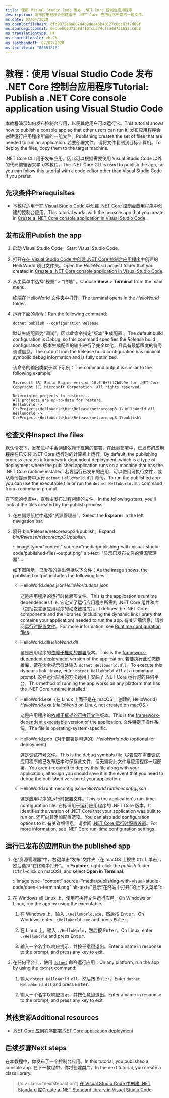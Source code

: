 ```yaml
---
title: 使用 Visual Studio Code 发布 .NET Core 控制台应用程序
description: 发布应用程序会创建运行 .NET Core 应用程序所需的一组文件。
ms.date: 07/04/2020
ms.openlocfilehash: 8fd9975e8a88704b9dea45b40127c8dc03f7d09f
ms.sourcegitcommit: 0edbeb66d71b8df10fcb374cfca4d731b58ccdb2
ms.translationtype: HT
ms.contentlocale: zh-CN
ms.lasthandoff: 07/07/2020
ms.locfileid: "86051878"
---
```

# <a name="tutorial-publish-a-net-core-console-application-using-visual-studio-code"></a><span data-ttu-id="50900-103">教程：使用 Visual Studio Code 发布 .NET Core 控制台应用程序</span><span class="sxs-lookup"><span data-stu-id="50900-103">Tutorial: Publish a .NET Core console application using Visual Studio Code</span></span>

<span data-ttu-id="50900-104">本教程演示如何发布控制台应用，以便其他用户可以运行它。</span><span class="sxs-lookup"><span data-stu-id="50900-104">This tutorial shows how to publish a console app so that other users can run it.</span></span> <span data-ttu-id="50900-105">发布应用程序会创建运行应用程序所需的一组文件。</span><span class="sxs-lookup"><span data-stu-id="50900-105">Publishing creates the set of files that are needed to run an application.</span></span> <span data-ttu-id="50900-106">若要部署文件，请将文件复制到目标计算机。</span><span class="sxs-lookup"><span data-stu-id="50900-106">To deploy the files, copy them to the target machine.</span></span>

<span data-ttu-id="50900-107">.NET Core CLI 用于发布应用，因此可以根据需要使用 Visual Studio Code 以外的代码编辑器来学习本教程。</span><span class="sxs-lookup"><span data-stu-id="50900-107">The .NET Core CLI is used to publish the app, so you can follow this tutorial with a code editor other than Visual Studio Code if you prefer.</span></span>

## <a name="prerequisites"></a><span data-ttu-id="50900-108">先决条件</span><span class="sxs-lookup"><span data-stu-id="50900-108">Prerequisites</span></span>

- <span data-ttu-id="50900-109">本教程适用于[在 Visual Studio Code 中创建 .NET Core 控制台应用程序](with-visual-studio-code.md)中创建的控制台应用。</span><span class="sxs-lookup"><span data-stu-id="50900-109">This tutorial works with the console app that you create in [Create a .NET Core console application in Visual Studio Code](with-visual-studio-code.md).</span></span>

## <a name="publish-the-app"></a><span data-ttu-id="50900-110">发布应用</span><span class="sxs-lookup"><span data-stu-id="50900-110">Publish the app</span></span>

1. <span data-ttu-id="50900-111">启动 Visual Studio Code。</span><span class="sxs-lookup"><span data-stu-id="50900-111">Start Visual Studio Code.</span></span>

1. <span data-ttu-id="50900-112">打开在[在 Visual Studio Code 中创建 .NET Core 控制台应用程序](with-visual-studio-code.md)中创建的 HelloWorld 项目文件夹。</span><span class="sxs-lookup"><span data-stu-id="50900-112">Open the *HelloWorld* project folder that you created in [Create a .NET Core console application in Visual Studio Code](with-visual-studio-code.md).</span></span>

1. <span data-ttu-id="50900-113">从主菜单中选择“视图” > “终端” 。</span><span class="sxs-lookup"><span data-stu-id="50900-113">Choose **View** > **Terminal** from the main menu.</span></span>

   <span data-ttu-id="50900-114">终端在 HelloWorld 文件夹中打开。</span><span class="sxs-lookup"><span data-stu-id="50900-114">The terminal opens in the *HelloWorld* folder.</span></span>

1. <span data-ttu-id="50900-115">运行下面的命令：</span><span class="sxs-lookup"><span data-stu-id="50900-115">Run the following command:</span></span>

   ```dotnetcli
   dotnet publish --configuration Release
   ```

   <span data-ttu-id="50900-116">默认生成配置为“调试”，因此此命令指定“版本”生成配置 。</span><span class="sxs-lookup"><span data-stu-id="50900-116">The default build configuration is *Debug*, so this command specifies the *Release* build configuration.</span></span> <span data-ttu-id="50900-117">版本生成配置的输出进行了完全优化，且具有最低限度的符号调试信息。</span><span class="sxs-lookup"><span data-stu-id="50900-117">The output from the Release build configuration has minimal symbolic debug information and is fully optimized.</span></span>

   <span data-ttu-id="50900-118">该命令的输出类似于以下示例：</span><span class="sxs-lookup"><span data-stu-id="50900-118">The command output is similar to the following example:</span></span>

   ```
   Microsoft (R) Build Engine version 16.6.0+5ff7b0c9e for .NET Core
   Copyright (C) Microsoft Corporation. All rights reserved.

   Determining projects to restore...
   All projects are up-to-date for restore.
   HelloWorld -> C:\Projects\HelloWorld\bin\Release\netcoreapp3.1\HelloWorld.dll
   HelloWorld -> C:\Projects\HelloWorld\bin\Release\netcoreapp3.1\publish\
   ```

## <a name="inspect-the-files"></a><span data-ttu-id="50900-119">检查文件</span><span class="sxs-lookup"><span data-stu-id="50900-119">Inspect the files</span></span>

<span data-ttu-id="50900-120">默认情况下，发布过程中会创建依赖于框架的部署，在此类部署中，已发布的应用程序在已安装 .NET Core 运行时的计算机上运行。</span><span class="sxs-lookup"><span data-stu-id="50900-120">By default, the publishing process creates a framework-dependent deployment, which is a type of deployment where the published application runs on a machine that has the .NET Core runtime installed.</span></span> <span data-ttu-id="50900-121">若要运行已发布的应用，可以使用可执行文件，或从命令提示符中运行 `dotnet HelloWorld.dll` 命令。</span><span class="sxs-lookup"><span data-stu-id="50900-121">To run the published app you can use the executable file or run the `dotnet HelloWorld.dll` command from a command prompt.</span></span>

<span data-ttu-id="50900-122">在下面的步骤中，查看由发布过程创建的文件。</span><span class="sxs-lookup"><span data-stu-id="50900-122">In the following steps, you'll look at the files created by the publish process.</span></span>

1. <span data-ttu-id="50900-123">在左侧导航栏中选择“资源管理器”。</span><span class="sxs-lookup"><span data-stu-id="50900-123">Select the **Explorer** in the left navigation bar.</span></span>

1. <span data-ttu-id="50900-124">展开 bin/Release/netcoreapp3.1/publish。</span><span class="sxs-lookup"><span data-stu-id="50900-124">Expand *bin/Release/netcoreapp3.1/publish*.</span></span>

   :::image type="content" source="media/publishing-with-visual-studio-code/published-files-output.png" alt-text="显示已发布文件的资源管理器":::

   <span data-ttu-id="50900-126">如下图所示，已发布的输出包括以下文件：</span><span class="sxs-lookup"><span data-stu-id="50900-126">As the image shows, the published output includes the following files:</span></span>

   * <span data-ttu-id="50900-127">HelloWorld.deps.json</span><span class="sxs-lookup"><span data-stu-id="50900-127">*HelloWorld.deps.json*</span></span>

      <span data-ttu-id="50900-128">这是应用程序的运行时依赖项文件。</span><span class="sxs-lookup"><span data-stu-id="50900-128">This is the application's runtime dependencies file.</span></span> <span data-ttu-id="50900-129">它定义了运行应用程序所需的 .NET Core 组件和库（包括包含该应用程序的动态链接库）。</span><span class="sxs-lookup"><span data-stu-id="50900-129">It defines the .NET Core components and the libraries (including the dynamic link library that contains your application) needed to run the app.</span></span> <span data-ttu-id="50900-130">有关详细信息，请参阅[运行时配置文件](https://github.com/dotnet/cli/blob/85ca206d84633d658d7363894c4ea9d59e515c1a/Documentation/specs/runtime-configuration-file.md)。</span><span class="sxs-lookup"><span data-stu-id="50900-130">For more information, see [Runtime configuration files](https://github.com/dotnet/cli/blob/85ca206d84633d658d7363894c4ea9d59e515c1a/Documentation/specs/runtime-configuration-file.md).</span></span>

   * <span data-ttu-id="50900-131">HelloWorld.dll</span><span class="sxs-lookup"><span data-stu-id="50900-131">*HelloWorld.dll*</span></span>

      <span data-ttu-id="50900-132">这是应用程序的[依赖于框架的部署](../deploying/deploy-with-cli.md#framework-dependent-deployment)版本。</span><span class="sxs-lookup"><span data-stu-id="50900-132">This is the [framework-dependent deployment](../deploying/deploy-with-cli.md#framework-dependent-deployment) version of the application.</span></span> <span data-ttu-id="50900-133">若要执行此动态链接库，请在命令提示符处输入 `dotnet HelloWorld.dll`。</span><span class="sxs-lookup"><span data-stu-id="50900-133">To execute this dynamic link library, enter `dotnet HelloWorld.dll` at a command prompt.</span></span> <span data-ttu-id="50900-134">这种运行应用的方法适用于安装了 .NET Core 运行时的任何平台。</span><span class="sxs-lookup"><span data-stu-id="50900-134">This method of running the app works on any platform that has the .NET Core runtime installed.</span></span>

   * <span data-ttu-id="50900-135">HelloWorld.exe（在 Linux 上而不是在 macOS 上创建的 HelloWorld） </span><span class="sxs-lookup"><span data-stu-id="50900-135">*HelloWorld.exe* (*HelloWorld* on Linux, not created on macOS.)</span></span>

      <span data-ttu-id="50900-136">这是应用程序的[依赖于框架的可执行文件](../deploying/deploy-with-cli.md#framework-dependent-executable)版本。</span><span class="sxs-lookup"><span data-stu-id="50900-136">This is the [framework-dependent executable](../deploying/deploy-with-cli.md#framework-dependent-executable) version of the application.</span></span> <span data-ttu-id="50900-137">文件特定于操作系统。</span><span class="sxs-lookup"><span data-stu-id="50900-137">The file is operating-system-specific.</span></span>

   * <span data-ttu-id="50900-138">HelloWorld.pdb（对于部署是可选的）</span><span class="sxs-lookup"><span data-stu-id="50900-138">*HelloWorld.pdb* (optional for deployment)</span></span>

      <span data-ttu-id="50900-139">这是调试符号文件。</span><span class="sxs-lookup"><span data-stu-id="50900-139">This is the debug symbols file.</span></span> <span data-ttu-id="50900-140">尽管应在需要调试应用程序的已发布版本时保存此文件，但无需将此文件与应用程序一起部署。</span><span class="sxs-lookup"><span data-stu-id="50900-140">You aren't required to deploy this file along with your application, although you should save it in the event that you need to debug the published version of your application.</span></span>

   * <span data-ttu-id="50900-141">HelloWorld.runtimeconfig.json</span><span class="sxs-lookup"><span data-stu-id="50900-141">*HelloWorld.runtimeconfig.json*</span></span>

      <span data-ttu-id="50900-142">这是应用程序的运行时配置文件。</span><span class="sxs-lookup"><span data-stu-id="50900-142">This is the application's run-time configuration file.</span></span> <span data-ttu-id="50900-143">它标识用于运行应用程序的 .NET Core 版本。</span><span class="sxs-lookup"><span data-stu-id="50900-143">It identifies the version of .NET Core that your application was built to run on.</span></span> <span data-ttu-id="50900-144">还可向其添加配置选项。</span><span class="sxs-lookup"><span data-stu-id="50900-144">You can also add configuration options to it.</span></span> <span data-ttu-id="50900-145">有关详细信息，请参阅 [.NET Core 运行时配置设置](../run-time-config/index.md#runtimeconfigjson)。</span><span class="sxs-lookup"><span data-stu-id="50900-145">For more information, see [.NET Core run-time configuration settings](../run-time-config/index.md#runtimeconfigjson).</span></span>

## <a name="run-the-published-app"></a><span data-ttu-id="50900-146">运行已发布的应用</span><span class="sxs-lookup"><span data-stu-id="50900-146">Run the published app</span></span>

1. <span data-ttu-id="50900-147">在“资源管理器”中，右键单击“发布”文件夹（在 macOS 上按住 <kbd>Ctrl</kbd> 单击），然后选择“在终端中打开”。</span><span class="sxs-lookup"><span data-stu-id="50900-147">In **Explorer**, right-click the *publish* folder (<kbd>Ctrl</kbd>-click on macOS), and select **Open in Terminal**.</span></span>

   :::image type="content" source="media/publishing-with-visual-studio-code/open-in-terminal.png" alt-text="显示“在终端中打开”的上下文菜单":::

1. <span data-ttu-id="50900-149">在 Windows 或 Linux 上，使用可执行文件运行应用。</span><span class="sxs-lookup"><span data-stu-id="50900-149">On Windows or Linux, run the app by using the executable.</span></span>

   1. <span data-ttu-id="50900-150">在 Windows 上，输入 `.\HelloWorld.exe`，然后按 <kbd>Enter</kbd>。</span><span class="sxs-lookup"><span data-stu-id="50900-150">On Windows, enter `.\HelloWorld.exe` and press <kbd>Enter</kbd>.</span></span>

   1. <span data-ttu-id="50900-151">在 Linux 上，输入 `./HelloWorld`，然后按 <kbd>Enter</kbd>。</span><span class="sxs-lookup"><span data-stu-id="50900-151">On Linux, enter `./HelloWorld` and press <kbd>Enter</kbd>.</span></span>

   1. <span data-ttu-id="50900-152">输入一个名字以响应提示，并按任意键退出。</span><span class="sxs-lookup"><span data-stu-id="50900-152">Enter a name in response to the prompt, and press any key to exit.</span></span>

1. <span data-ttu-id="50900-153">在任何平台上，使用 [`dotnet`](../tools/dotnet.md) 命令运行应用：</span><span class="sxs-lookup"><span data-stu-id="50900-153">On any platform, run the app by using the  [`dotnet`](../tools/dotnet.md) command:</span></span>

   1. <span data-ttu-id="50900-154">输入 `dotnet HelloWorld.dll`，然后按 <kbd>Enter</kbd>。</span><span class="sxs-lookup"><span data-stu-id="50900-154">Enter `dotnet HelloWorld.dll` and press <kbd>Enter</kbd>.</span></span>

   1. <span data-ttu-id="50900-155">输入一个名字以响应提示，并按任意键退出。</span><span class="sxs-lookup"><span data-stu-id="50900-155">Enter a name in response to the prompt, and press any key to exit.</span></span>

## <a name="additional-resources"></a><span data-ttu-id="50900-156">其他资源</span><span class="sxs-lookup"><span data-stu-id="50900-156">Additional resources</span></span>

- [<span data-ttu-id="50900-157">.NET Core 应用程序部署</span><span class="sxs-lookup"><span data-stu-id="50900-157">.NET Core application deployment</span></span>](../deploying/index.md)

## <a name="next-steps"></a><span data-ttu-id="50900-158">后续步骤</span><span class="sxs-lookup"><span data-stu-id="50900-158">Next steps</span></span>

<span data-ttu-id="50900-159">在本教程中，你发布了一个控制台应用。</span><span class="sxs-lookup"><span data-stu-id="50900-159">In this tutorial, you published a console app.</span></span> <span data-ttu-id="50900-160">在下一教程中，你将创建类库。</span><span class="sxs-lookup"><span data-stu-id="50900-160">In the next tutorial, you create a class library.</span></span>

> [!div class="nextstepaction"]
> [<span data-ttu-id="50900-161">在 Visual Studio Code 中创建 .NET Standard 库</span><span class="sxs-lookup"><span data-stu-id="50900-161">Create a .NET Standard library in Visual Studio Code</span></span>](library-with-visual-studio-code.md)
